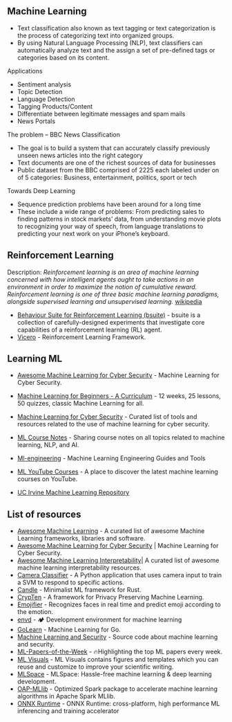 ## Machine Learning

-	Text classification also known as text tagging or text categorization is the process of categorizing text into organized groups.
-	By using Natural Language Processing (NLP), text classifiers can automatically analyze text and the assign a set of pre-defined tags or categories based on its content.

Applications
-	Sentiment analysis
-	Topic Detection
-	Language Detection
-	Tagging Products/Content
-	Differentiate between legitimate messages and spam mails
-	News Portals

The problem – BBC News Classification
-	The goal is to build a system that can accurately classify previously unseen news articles into the right category
-	Text documents are one of the richest sources of data for businesses
-	Public dataset from the BBC comprised of 2225 each labeled under on of 5 categories: Business, entertainment, politics, sport or tech

Towards Deep Learning
-	Sequence prediction problems have been around for a long time
-	These include a wide range of problems: From predicting sales to finding patterns in stock markets’ data, from understanding movie plots to recognizing your way of speech, from language translations to predicting your next work on your iPhone’s keyboard.

## Reinforcement Learning
Description: _Reinforcement learning is an area of machine learning concerned with how intelligent agents ought to take actions in an environment in order to maximize the notion of cumulative reward. Reinforcement learning is one of three basic machine learning paradigms, alongside supervised learning and unsupervised learning._ [wikipedia](https://en.wikipedia.org/wiki/Reinforcement_learning)
- [Behaviour Suite for Reinforcement Learning (bsuite)](https://github.com/deepmind/bsuite) - bsuite is a collection of carefully-designed experiments that investigate core capabilities of a reinforcement learning (RL) agent.
- [Vicero](https://github.com/CogitoNTNU/vicero) - Reinforcement Learning Framework.

## Learning ML
- [Awesome Machine Learning for Cyber Security](https://github.com/jivoi/awesome-ml-for-cybersecurity) - Machine Learning for Cyber Security.
- [Machine Learning for Beginners - A Curriculum](https://github.com/microsoft/ML-For-Beginners) - 12 weeks, 25 lessons, 50 quizzes, classic Machine Learning for all.
- [Machine Learning for Cyber Security](https://github.com/wtsxDev/Machine-Learning-for-Cyber-Security) - Curated list of tools and resources related to the use of machine learning for cyber security.
- [ML Course Notes](https://github.com/dair-ai/ML-Course-Notes) - Sharing course notes on all topics related to machine learning, NLP, and AI.
- [Ml-engineering](https://github.com/stas00/ml-engineering) - Machine Learning Engineering Guides and Tools

- [ML YouTube Courses](https://github.com/dair-ai/ML-YouTube-Courses) - A place to discover the latest machine learning courses on YouTube.
- [UC Irvine Machine Learning Repository](https://archive.ics.uci.edu/ml/index.php)

## List of resources
- [Awesome Machine Learning](https://github.com/josephmisiti/awesome-machine-learning) - A curated list of awesome Machine Learning frameworks, libraries and software.
- [Awesome Machine Learning for Cyber Security](https://github.com/jivoi/awesome-ml-for-cybersecurity) | Machine Learning for Cyber Security.
- [Awesome Machine Learning Interpretability](https://github.com/jphall663/awesome-machine-learning-interpretability)| A curated list of awesome machine learning interpretability resources. 
- [Camera Classifier](https://github.com/NeuralNine/camera-classifier) - A Python application that uses camera input to train a SVM to respond to specific actions.
- [Candle](https://github.com/huggingface/candle) -  Minimalist ML framework for Rust.
- [CrypTen](https://github.com/facebookresearch/CrypTen) - A framework for Privacy Preserving Machine Learning.
- [Emojifier](https://github.com/Anandesh-Sharma/Emojifier) - Recognizes faces in real time and predict emoji according to the emotion.
- [envd](https://github.com/tensorchord/envd) - 🏕️ Development environment for machine learning
- [GoLearn](https://github.com/sjwhitworth/golearn) - Machine Learning for Go.
- [Machine Learning and Security](https://github.com/13o-bbr-bbq/machine_learning_security) - Source code about machine learning and security.
- [ML-Papers-of-the-Week](https://github.com/dair-ai/ML-Papers-of-the-Week) - 🔥Highlighting the top ML papers every week.
- [ML Visuals](https://github.com/dair-ai/ml-visuals) - ML Visuals contains figures and templates which you can reuse and customize to improve your scientific writing.
- [MLSpace](https://github.com/abhishekkrthakur/mlspace) - MLSpace: Hassle-free machine learning & deep learning development.
- [OAP-MLlib](https://github.com/oap-project/oap-mllib) - Optimized Spark package to accelerate machine learning algorithms in Apache Spark MLlib.
- [ONNX Runtime](https://github.com/microsoft/onnxruntime) - ONNX Runtime: cross-platform, high performance ML inferencing and training accelerator

